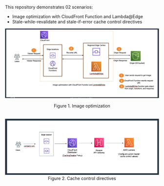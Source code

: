 This repository demonstrates 02 scenarios:
- Image optimization with CloudFront Function and Lambda@Edge
- Stale-while-revalidate and stale-if-error cache control directives

![Image optimization](image_optimization.png)
<div align="center">Figure 1. Image optimization </div>
</br></br>

<div align="center">
  <img src="/cache_control_directives.png">
</div>
<div align="center">Figure 2. Cache control directives</div>
